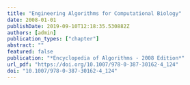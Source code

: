 ```yaml
---
title: "Engineering Algorithms for Computational Biology"
date: 2008-01-01
publishDate: 2019-09-10T12:18:35.530882Z
authors: [admin]
publication_types: ["chapter"]
abstract: ""
featured: false
publication: "*Encyclopedia of Algorithms - 2008 Edition*"
url_pdf: "https://doi.org/10.1007/978-0-387-30162-4_124"
doi: "10.1007/978-0-387-30162-4_124"
---
```


